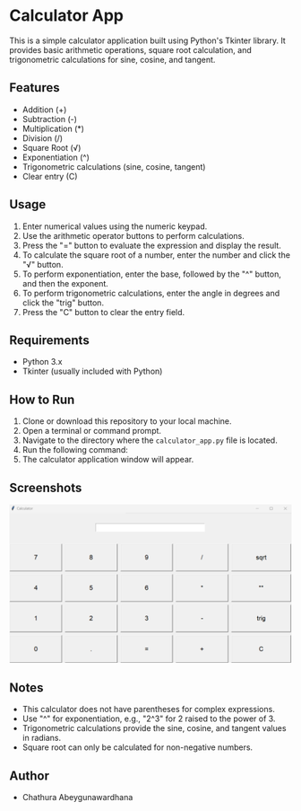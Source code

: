 # Calculator App

This is a simple calculator application built using Python's Tkinter library. It provides basic arithmetic operations, square root calculation, and trigonometric calculations for sine, cosine, and tangent.

## Features

- Addition (+)
- Subtraction (-)
- Multiplication (*)
- Division (/)
- Square Root (√)
- Exponentiation (^)
- Trigonometric calculations (sine, cosine, tangent)
- Clear entry (C)

## Usage

1. Enter numerical values using the numeric keypad.
2. Use the arithmetic operator buttons to perform calculations.
3. Press the "=" button to evaluate the expression and display the result.
4. To calculate the square root of a number, enter the number and click the "√" button.
5. To perform exponentiation, enter the base, followed by the "^" button, and then the exponent.
6. To perform trigonometric calculations, enter the angle in degrees and click the "trig" button.
7. Press the "C" button to clear the entry field.

## Requirements

- Python 3.x
- Tkinter (usually included with Python)

## How to Run

1. Clone or download this repository to your local machine.
2. Open a terminal or command prompt.
3. Navigate to the directory where the `calculator_app.py` file is located.
4. Run the following command:
5. The calculator application window will appear.

## Screenshots

![Calculator App](screenshot.png)

## Notes

- This calculator does not have parentheses for complex expressions.
- Use "^" for exponentiation, e.g., "2^3" for 2 raised to the power of 3.
- Trigonometric calculations provide the sine, cosine, and tangent values in radians.
- Square root can only be calculated for non-negative numbers.

## Author

- Chathura Abeygunawardhana



